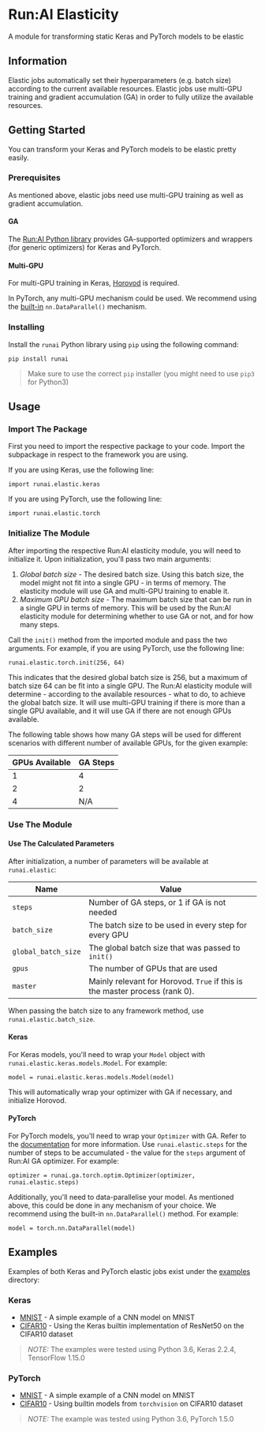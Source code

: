 # Run:AI Elasticity

A module for transforming static Keras and PyTorch models to be elastic

## Information

Elastic jobs automatically set their hyperparameters (e.g. batch size) according to the current available resources.
Elastic jobs use multi-GPU training and gradient accumulation (GA) in order to fully utilize the available resources.

## Getting Started

You can transform your Keras and PyTorch models to be elastic pretty easily.

### Prerequisites

As mentioned above, elastic jobs need use multi-GPU training as well as gradient accumulation.

#### GA
The [Run:AI Python library](../ga/README.md) provides GA-supported optimizers and wrappers (for generic optimizers) for Keras and PyTorch.

#### Multi-GPU
For multi-GPU training in Keras, [Horovod](https://github.com/horovod/horovod) is required.

In PyTorch, any multi-GPU mechanism could be used. We recommend using the [built-in](https://github.com/pytorch/pytorch/blob/master/torch/nn/parallel/data_parallel.py) `nn.DataParallel()` mechanism.

### Installing

Install the `runai` Python library using `pip` using the following command:

```
pip install runai
```

> Make sure to use the correct `pip` installer (you might need to use `pip3` for Python3)

## Usage

### Import The Package

First you need to import the respective package to your code.
Import the subpackage in respect to the framework you are using.

If you are using Keras, use the following line:

```
import runai.elastic.keras
```

If you are using PyTorch, use the following line:

```
import runai.elastic.torch
```

### Initialize The Module

After importing the respective Run:AI elasticity module, you will need to initialize it.
Upon initialization, you'll pass two main arguments:
1. *Global batch size* - The desired batch size. Using this batch size, the model might not fit into a single GPU - in terms of memory. The elasticity module will use GA and multi-GPU training to enable it.
2. *Maximum GPU batch size* - The maximum batch size that can be run in a single GPU in terms of memory. This will be used by the Run:AI elasticity module for determining whether to use GA or not, and for how many steps.

Call the `init()` method from the imported module and pass the two arguments. For example, if you are using PyTorch, use the following line:

```
runai.elastic.torch.init(256, 64)
```

This indicates that the desired global batch size is 256, but a maximum of batch size 64 can be fit into a single GPU.
The Run:AI elasticity module will determine - according to the available resources - what to do, to achieve the global batch size.
It will use multi-GPU training if there is more than a single GPU available, and it will use GA if there are not enough GPUs available.

The following table shows how many GA steps will be used for different scenarios with different number of available GPUs, for the given example:

| GPUs Available | GA Steps |
|----------------|----------|
| 1              | 4        |
| 2              | 2        |
| 4              | N/A      |


### Use The Module

#### Use The Calculated Parameters

After initialization, a number of parameters will be available at `runai.elastic`:

| Name | Value |
|------|-------|
| `steps` | Number of GA steps, or 1 if GA is not needed |
| `batch_size` | The batch size to be used in every step for every GPU |
| `global_batch_size` | The global batch size that was passed to `init()` |
| `gpus` | The number of GPUs that are used |
| `master` | Mainly relevant for Horovod. `True` if this is the master process (rank 0). |

When passing the batch size to any framework method, use `runai.elastic.batch_size`.

#### Keras

For Keras models, you'll need to wrap your `Model` object with `runai.elastic.keras.models.Model`. For example:

```
model = runai.elastic.keras.models.Model(model)
```

This will automatically wrap your optimizer with GA if necessary, and initialize Horovod.

#### PyTorch

For PyTorch models, you'll need to wrap your `Optimizer` with GA.
Refer to the [documentation](../ga/README.md) for more information.
Use `runai.elastic.steps` for the number of steps to be accumulated - the value for the `steps` argument of Run:AI GA optimizer. For example:

```
optimizer = runai.ga.torch.optim.Optimizer(optimizer, runai.elastic.steps)
```

Additionally, you'll need to data-parallelise your model.
As mentioned above, this could be done in any mechanism of your choice.
We recommend using the built-in `nn.DataParallel()` method. For example:

```
model = torch.nn.DataParallel(model)
```

## Examples

Examples of both Keras and PyTorch elastic jobs exist under the [examples](../../examples/elastic) directory:

### Keras

* [MNIST](../../examples/elastic/keras/mnist.py) - A simple example of a CNN model on MNIST
* [CIFAR10](../../examples/elastic/keras/cifar10.py) - Using the Keras builtin implementation of ResNet50 on the CIFAR10 dataset

> *NOTE:* The examples were tested using Python 3.6, Keras 2.2.4, TensorFlow 1.15.0

### PyTorch

* [MNIST](../../examples/elastic/torch/mnist.py) - A simple example of a CNN model on MNIST
* [CIFAR10](../../examples/elastic/torch/cifar10.py) - Using builtin models from `torchvision` on CIFAR10 dataset

> *NOTE:* The example was tested using Python 3.6, PyTorch 1.5.0
